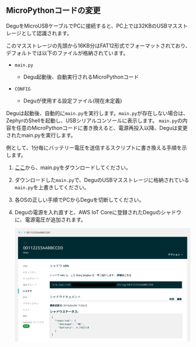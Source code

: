 ## MicroPythonコードの変更

DeguをMicroUSBケーブルでPCに接続すると、PC上では32KBのUSBマスストレージとして認識されます。

このマスストレージの先頭から16KB分はFAT12形式でフォーマットされており、デフォルトでは以下のファイルが格納されています。

* `main.py`
  * Degu起動後、自動実行されるMicroPythonコード

* `CONFIG`
  * Deguが使用する設定ファイル(現在未定義)

Deguは起動後、自動的に`main.py`を実行します。`main.py`が存在しない場合は、ZephyrのShellを起動し、USBシリアルコンソールに表示します。
`main.py`の内容を任意のMicroPythonコードに書き換えると、電源再投入以降、Deguは変更されたmain.pyを実行します。

例として、1分毎にバッテリー電圧を送信するスクリプトに書き換える手順を示します。

1. [ここ](https://raw.githubusercontent.com/open-degu/degu-micropython-samples/master/basic/battery/main.py)から、main.pyをダウンロードしてください。

1. ダウンロードした`main.py`で、DeguのUSBマスストレージに格納されている`main.py`を上書きしてください。

1. 各OSの正しい手順でPCからDeguを切断してください。

1. Deguの電源を入れ直すと、AWS IoT Coreに登録されたDeguのシャドウに、電源電圧が追加されます。

    ![degu-battery-shadow](images/degu_battery_shadow.png)